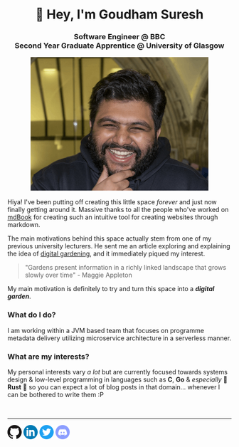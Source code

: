 <h1 align="center">👋 Hey, I'm Goudham Suresh</h1>
<div align="center">
    <h3>Software Engineer @ BBC <br> Second Year Graduate Apprentice @ University of Glasgow</h3>
    <img src="images/me.png" alt="Goudham">
</div>

Hiya! I've been putting off creating this little space _forever_ and just now finally getting around it. Massive thanks
to all the people who've worked on [mdBook](https://rust-lang.github.io/mdBook/) for creating such an intuitive tool for
creating websites through markdown.

The main motivations behind this space actually stem from one of my previous university lecturers. He sent me an article
exploring and explaining the idea of [digital gardening](https://maggieappleton.com/garden-history), and it immediately
piqued my interest.

> "Gardens present information in a richly linked landscape that grows slowly over time" - Maggie Appleton

My main motivation is definitely to try and turn this space into a **_digital garden_**.

### What do I do?

I am working within a JVM based team that focuses on programme metadata delivery utilizing microservice architecture in
a serverless manner.

### What are my interests?

My personal interests vary _a lot_ but are currently focused towards systems design & low-level programming in languages
such as **C**, **Go** & _especially_ 🦀 **Rust** 🦀 so you can expect a lot of blog posts in that domain... whenever I
can be bothered to write them :P

<br>

- - - -

<a href="https://github.com/sgoudham" target="_blank" rel="noopener noreferrer"><img src="images/icons/github.png"></a>
<a href="https://linkedin.com/in/sgoudham" target="_blank" rel="noopener noreferrer"><img src="images/icons/linkedin.png"></a>
<a href="https://twitter.com/RealGoudham" target="_blank" rel="noopener noreferrer"><img src="images/icons/twitter.png"></a>
<a href="https://discord.bio/p/hammy" target="_blank" rel="noopener noreferrer"><img src="images/icons/discord.png"></a>